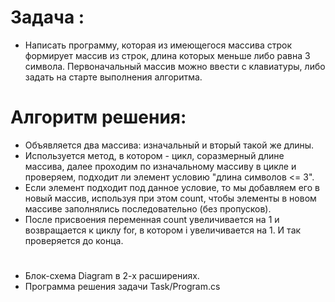 # Задача :

* Написать программу, которая из имеющегося массива строк формирует массив из строк, длина которых меньше либо равна 3 символа. Первоначальный массив можно ввести с клавиатуры, либо задать на старте выполнения алгоритма.

# Алгоритм решения:
* Объявляется два массива: изначальный и вторый такой же длины.
* Используется метод, в котором - цикл, соразмерный длине массива, далее проходим по изначальному массиву в цикле и проверяем, подходит ли элемент условию "длина символов <= 3".
* Если элемент подходит под данное условие, то мы добавляем его в новый массив, используя при этом count, чтобы элементы в новом массиве заполнялись последовательно (без пропусков).
* После присвоения переменная count увеличивается на 1 и возвращается к циклу for, в котором i увеличивается на 1. И так проверяется до конца.
#
* Блок-схема Diagram в 2-х расширениях.
* Программа решения задачи Task/Program.cs
